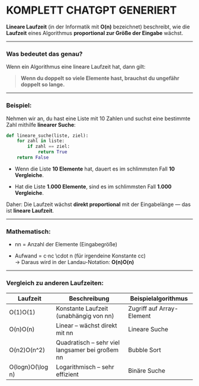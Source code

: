 
# **KOMPLETT CHATGPT GENERIERT**

**Lineare Laufzeit** (in der Informatik mit **O(n)** bezeichnet) beschreibt, wie die **Laufzeit** eines Algorithmus **proportional zur Größe der Eingabe** wächst.

---

### Was bedeutet das genau?

Wenn ein Algorithmus eine lineare Laufzeit hat, dann gilt:

> **Wenn du doppelt so viele Elemente hast, brauchst du ungefähr doppelt so lange.**

---

### Beispiel:

Nehmen wir an, du hast eine Liste mit 10 Zahlen und suchst eine bestimmte Zahl mithilfe **linearer Suche**:

```python
def lineare_suche(liste, ziel):
    for zahl in liste:
        if zahl == ziel:
            return True
    return False
```

- Wenn die Liste **10 Elemente** hat, dauert es im schlimmsten Fall **10 Vergleiche**.
    
- Hat die Liste **1.000 Elemente**, sind es im schlimmsten Fall **1.000 Vergleiche**.
    

Daher: Die Laufzeit wächst **direkt proportional** mit der Eingabelänge — das ist **lineare Laufzeit**.

---

### Mathematisch:

- nn = Anzahl der Elemente (Eingabegröße)
    
- Aufwand = c⋅nc \cdot n (für irgendeine Konstante cc)  
    → Daraus wird in der Landau-Notation: **O(n)O(n)**
    

---

### Vergleich zu anderen Laufzeiten:

|Laufzeit|Beschreibung|Beispielalgorithmus|
|---|---|---|
|O(1)O(1)|Konstante Laufzeit (unabhängig von nn)|Zugriff auf Array-Element|
|O(n)O(n)|Linear – wächst direkt mit nn|Lineare Suche|
|O(n2)O(n^2)|Quadratisch – sehr viel langsamer bei großem nn|Bubble Sort|
|O(log⁡n)O(\log n)|Logarithmisch – sehr effizient|Binäre Suche|

